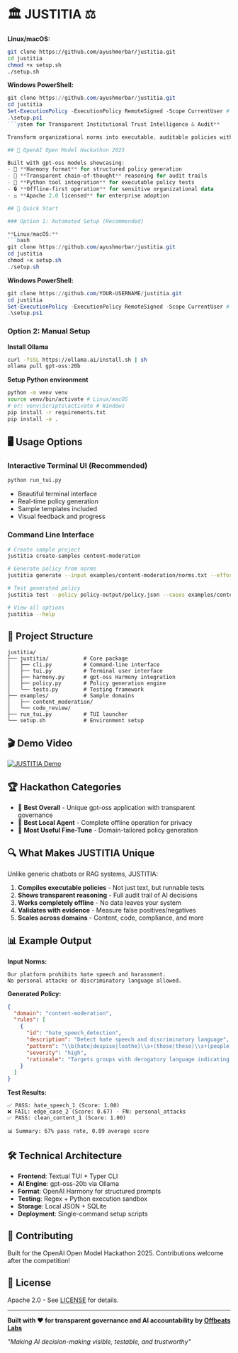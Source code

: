 # 🏛️ JUSTITIA ⚖️
**Linux/macOS:**
```bash
git clone https://github.com/ayushmorbar/justitia.git
cd justitia
chmod +x setup.sh
./setup.sh
```

**Windows PowerShell:**
```powershell
git clone https://github.com/ayushmorbar/justitia.git
cd justitia
Set-ExecutionPolicy -ExecutionPolicy RemoteSigned -Scope CurrentUser # If needed
.\setup.ps1
```ystem for Transparent Institutional Trust Intelligence & Audit**

Transform organizational norms into executable, auditable policies with transparent reasoning.

## 🎯 OpenAI Open Model Hackathon 2025

Built with gpt-oss models showcasing:
- 🔧 **Harmony format** for structured policy generation
- 🧠 **Transparent chain-of-thought** reasoning for audit trails  
- 🐍 **Python tool integration** for executable policy tests
- 🔒 **Offline-first operation** for sensitive organizational data
- ⚖️ **Apache 2.0 licensed** for enterprise adoption

## 🚀 Quick Start

### Option 1: Automated Setup (Recommended)

**Linux/macOS:**
```bash
git clone https://github.com/ayushmorbar/justitia.git
cd justitia
chmod +x setup.sh
./setup.sh
```

**Windows PowerShell:**
```powershell
git clone https://github.com/YOUR-USERNAME/justitia.git
cd justitia
Set-ExecutionPolicy -ExecutionPolicy RemoteSigned -Scope CurrentUser # If needed
.\setup.ps1
```

### Option 2: Manual Setup

**Install Ollama**
```bash
curl -fsSL https://ollama.ai/install.sh | sh
ollama pull gpt-oss:20b
```

**Setup Python environment**
```bash
python -m venv venv
source venv/bin/activate # Linux/macOS
# or: venv\Scripts\activate # Windows
pip install -r requirements.txt
pip install -e .
```

## 🖥️ Usage Options

### Interactive Terminal UI (Recommended)
```bash
python run_tui.py
```
- Beautiful terminal interface
- Real-time policy generation
- Sample templates included
- Visual feedback and progress

### Command Line Interface
```bash
# Create sample project
justitia create-samples content-moderation

# Generate policy from norms
justitia generate --input examples/content-moderation/norms.txt --effort high --output ./policy-output/

# Test generated policy
justitia test --policy policy-output/policy.json --cases examples/content-moderation/test_cases.json

# View all options
justitia --help
```

## 📁 Project Structure

```
justitia/
├── justitia/           # Core package
│   ├── cli.py          # Command-line interface
│   ├── tui.py          # Terminal user interface
│   ├── harmony.py      # gpt-oss Harmony integration
│   ├── policy.py       # Policy generation engine
│   └── tests.py        # Testing framework
├── examples/           # Sample domains
│   ├── content_moderation/
│   └── code_review/
├── run_tui.py          # TUI launcher
└── setup.sh            # Environment setup
```

## 🎬 Demo Video

[![JUSTITIA Demo](https://img.shields.io/badge/▶️-Watch%20Demo-red?style=for-the-badge)](https://github.com/ayushmorbar/justitia)

## 🏆 Hackathon Categories

- 🥇 **Best Overall** - Unique gpt-oss application with transparent governance
- 🤖 **Best Local Agent** - Complete offline operation for privacy  
- 🔧 **Most Useful Fine-Tune** - Domain-tailored policy generation

## 🔍 What Makes JUSTITIA Unique

Unlike generic chatbots or RAG systems, JUSTITIA:

1. **Compiles executable policies** - Not just text, but runnable tests
2. **Shows transparent reasoning** - Full audit trail of AI decisions
3. **Works completely offline** - No data leaves your system
4. **Validates with evidence** - Measure false positives/negatives
5. **Scales across domains** - Content, code, compliance, and more

## 📊 Example Output

**Input Norms:**
```
Our platform prohibits hate speech and harassment.
No personal attacks or discriminatory language allowed.
```

**Generated Policy:**
```json
{
  "domain": "content-moderation",
  "rules": [
    {
      "id": "hate_speech_detection",
      "description": "Detect hate speech and discriminatory language",
      "pattern": "\\b(hate|despise|loathe)\\s+(those|these)\\s+(people|users|folks)",
      "severity": "high",
      "rationale": "Targets groups with derogatory language indicating hate speech"
    }
  ]
}
```

**Test Results:**
```
✅ PASS: hate_speech_1 (Score: 1.00)
❌ FAIL: edge_case_2 (Score: 0.67) - FN: personal_attacks
✅ PASS: clean_content_1 (Score: 1.00)

📊 Summary: 67% pass rate, 0.89 average score
```

## 🛠️ Technical Architecture

- **Frontend**: Textual TUI + Typer CLI
- **AI Engine**: gpt-oss-20b via Ollama
- **Format**: OpenAI Harmony for structured prompts
- **Testing**: Regex + Python execution sandbox
- **Storage**: Local JSON + SQLite
- **Deployment**: Single-command setup scripts

## 🤝 Contributing

Built for the OpenAI Open Model Hackathon 2025. Contributions welcome after the competition!

## 📄 License

Apache 2.0 - See [LICENSE](LICENSE) for details.

---

**Built with ❤️ for transparent governance and AI accountability by [Offbeats Labs](https://github.com/Offbeatshq)**

*"Making AI decision-making visible, testable, and trustworthy"*
